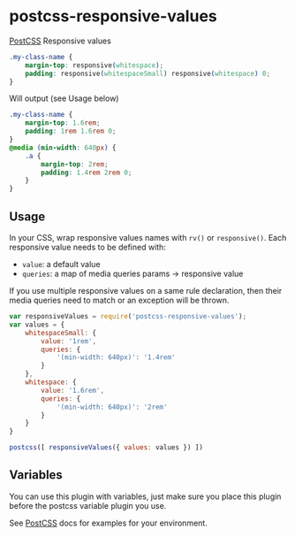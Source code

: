# postcss-responsive-values

[PostCSS] Responsive values

[PostCSS]: https://github.com/postcss/postcss

```css
.my-class-name {
    margin-top: responsive(whitespace);
    padding: responsive(whitespaceSmall) responsive(whitespace) 0;
}
```
Will output (see Usage below)

```css
.my-class-name {
    margin-top: 1.6rem;
    padding: 1rem 1.6rem 0;
}
@media (min-width: 640px) {
    .a {
        margin-top: 2rem;
        padding: 1.4rem 2rem 0;
    }
}
```

## Usage

In your CSS, wrap responsive values names with `rv()` or `responsive()`. Each responsive value needs to be defined with:
- `value`: a default value
- `queries`: a map of media queries params -> responsive value

If you use multiple responsive values on a same rule declaration, then their media queries need to match or an exception will be thrown.

```js
var responsiveValues = require('postcss-responsive-values');
var values = {
    whitespaceSmall: {
        value: '1rem',
        queries: {
            '(min-width: 640px)': '1.4rem'
        }
    },
    whitespace: {
        value: '1.6rem',
        queries: {
            '(min-width: 640px)': '2rem'
        }
    }
}

postcss([ responsiveValues({ values: values }) ])
```

## Variables

You can use this plugin with variables, just make sure you place this plugin before the postcss variable plugin you use.

See [PostCSS] docs for examples for your environment.
